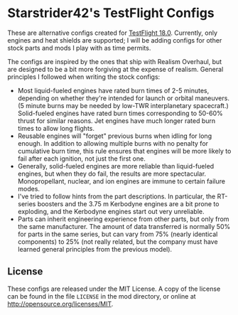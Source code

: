 Starstrider42's TestFlight Configs
============

These are alternative configs created for [TestFlight 18.0](https://github.com/KSP-RO/TestFlight). Currently, only engines and heat shields are supported; I will be adding configs for other stock parts and mods I play with as time permits.

The configs are inspired by the ones that ship with Realism Overhaul, but are designed to be a bit more forgiving at the expense of realism. General principles I followed when writing the stock configs:
* Most liquid-fueled engines have rated burn times of 2-5 minutes, depending on whether they're intended for launch or orbital maneuvers. (5 minute burns may be needed by low-TWR interplanetary spacecraft.) Solid-fueled engines have rated burn times corresponding to 50-60% thrust for similar reasons. Jet engines have much longer rated burn times to allow long flights.
* Reusable engines will "forget" previous burns when idling for long enough. In addition to allowing multiple burns with no penalty for cumulative burn time, this rule ensures that engines will be more likely to fail after each ignition, not just the first one.
* Generally, solid-fueled engines are more reliable than liquid-fueled engines, but when they do fail, the results are more spectacular. Monopropellant, nuclear, and ion engines are immune to certain failure modes.
* I've tried to follow hints from the part descriptions. In particular, the RT-series boosters and the 3.75 m Kerbodyne engines are a bit prone to exploding, and the Kerbodyne engines start out very unreliable.
* Parts can inherit engineering experience from other parts, but only from the same manufacturer. The amount of data transferred is normally 50% for parts in the same series, but can vary from 75% (nearly identical components) to 25% (not really related, but the company must have learned general principles from the previous model).

License
------------
These configs are released under the MIT License. A copy of the license can be found in the file `LICENSE` in the mod directory, or online at http://opensource.org/licenses/MIT.
